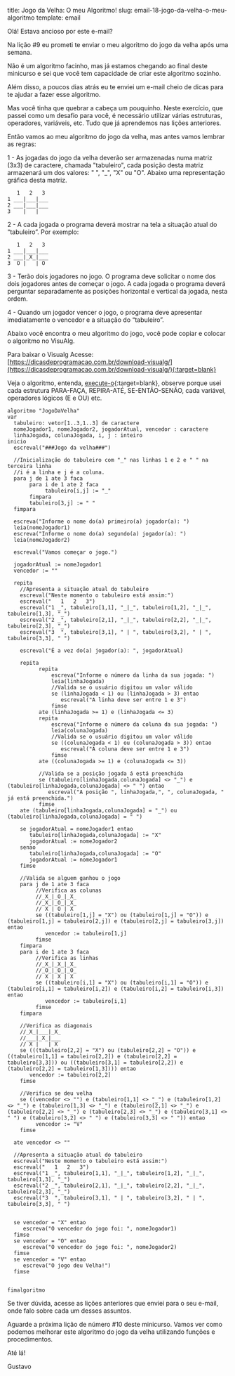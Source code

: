 title: Jogo da Velha: O meu Algoritmo! 
slug: email-18-jogo-da-velha-o-meu-algoritmo
template: email

Olá! Estava ancioso por este e-mail?

Na lição #9 eu prometi te enviar o meu algoritmo do jogo da velha após uma semana.

Não é um algoritmo facinho, mas já estamos chegando ao final deste minicurso 
e sei que você tem capacidade de criar este algoritmo sozinho.

Além disso, a poucos dias atrás eu te enviei um e-mail cheio de dicas para te ajudar
a fazer esse algoritmo.

Mas você tinha que quebrar a cabeça um pouquinho.
Neste exercício, que passei como um desafio para você, 
é necessário utilizar várias estruturas, operadores, variáveis, etc.
Tudo que já aprendemos nas lições anteriores.

Então vamos ao meu algoritmo do jogo da velha, mas antes vamos lembrar as regras:

1 - As jogadas do jogo da velha deverão ser armazenadas numa matriz (3x3) de caractere,
chamada "tabuleiro", cada posição desta matriz armazenará um dos valores: " ", "_", "X" ou "O".
Abaixo uma representação gráfica desta matriz.
```
   1   2   3
1 ___|___|___
2 ___|___|___
3    |   |      
```

2 - A cada jogada o programa deverá mostrar na tela a situação atual do “tabuleiro”.
Por exemplo:
```
   1   2   3
1 ___|___|___
2 ___|_X_|___
3  O |   | O
```

3 - Terão dois jogadores no jogo. O programa deve solicitar o nome dos dois jogadores antes de começar o jogo. A
 cada jogada o programa deverá perguntar separadamente as posições horizontal e vertical da jogada, nesta ordem.

4 - Quando um jogador vencer o jogo, o programa deve apresentar imediatamente o vencedor e a situação do “tabuleiro”.

Abaixo você encontra o meu algoritmo do jogo, você pode copiar e colocar o algoritmo no VisuAlg.

Para baixar o Visualg Acesse: 
[https://dicasdeprogramacao.com.br/download-visualg/](https://dicasdeprogramacao.com.br/download-visualg/){:target=blank}

Veja o algoritmo, entenda, [execute-o](https://dicasdeprogramacao.com.br/download-visualg/){:target=blank},
observe porque usei cada estrutura PARA-FAÇA, REPIRA-ATÉ, SE-ENTÃO-SENÃO,
cada variável, operadores lógicos (E e OU) etc.

```
algoritmo "JogoDaVelha"
var
  tabuleiro: vetor[1..3,1..3] de caractere
  nomeJogador1, nomeJogador2, jogadorAtual, vencedor : caractere
  linhaJogada, colunaJogada, i, j : inteiro
inicio
  escreval("###Jogo da velha###")
  
  //Inicialização do tabuleiro com "_" nas linhas 1 e 2 e " " na terceira linha
  //i é a linha e j é a coluna.
  para j de 1 ate 3 faca
       para i de 1 ate 2 faca
            tabuleiro[i,j] := "_"
       fimpara
       tabuleiro[3,j] := " "
  fimpara

  escreva("Informe o nome do(a) primeiro(a) jogador(a): ")
  leia(nomeJogador1)
  escreva("Informe o nome do(a) segundo(a) jogador(a): ")
  leia(nomeJogador2)

  escreval("Vamos começar o jogo.")
  
  jogadorAtual := nomeJogador1
  vencedor := ""

  repita
    //Apresenta a situação atual do tabuleiro
    escreval("Neste momento o tabuleiro está assim:")
    escreval("   1   2   3")
    escreval("1 _", tabuleiro[1,1], "_|_", tabuleiro[1,2], "_|_", tabuleiro[1,3], "_")
    escreval("2 _", tabuleiro[2,1], "_|_", tabuleiro[2,2], "_|_", tabuleiro[2,3], "_")
    escreval("3  ", tabuleiro[3,1], " | ", tabuleiro[3,2], " | ", tabuleiro[3,3], " ")

    escreval("É a vez do(a) jogador(a): ", jogadorAtual)

    repita
          repita
              escreva("Informe o número da linha da sua jogada: ")
              leia(linhaJogada)
              //Valida se o usuário digitou um valor válido
              se (linhaJogada < 1) ou (linhaJogada > 3) entao
                 escreval("A linha deve ser entre 1 e 3")
              fimse
          ate (linhaJogada >= 1) e (linhaJogada <= 3)
          repita
              escreva("Informe o número da coluna da sua jogada: ")
              leia(colunaJogada)
              //Valida se o usuário digitou um valor válido
              se ((colunaJogada < 1) ou (colunaJogada > 3)) entao
                 escreval("A coluna deve ser entre 1 e 3")
              fimse
          ate ((colunaJogada >= 1) e (colunaJogada <= 3))
          
          //Valida se a posição jogada á está preenchida
          se (tabuleiro[linhaJogada,colunaJogada] <> "_") e (tabuleiro[linhaJogada,colunaJogada] <> " ") entao
             escreval("A posição ", linhaJogada,", ", colunaJogada, " já está preenchida.")
          fimse
    ate (tabuleiro[linhaJogada,colunaJogada] = "_") ou (tabuleiro[linhaJogada,colunaJogada] = " ")
    
    se jogadorAtual = nomeJogador1 entao
       tabuleiro[linhaJogada,colunaJogada] := "X"
       jogadorAtual := nomeJogador2
    senao
       tabuleiro[linhaJogada,colunaJogada] := "O"
       jogadorAtual := nomeJogador1
    fimse
    
    //Valida se alguem ganhou o jogo
    para j de 1 ate 3 faca
         //Verifica as colunas
         //_X_|_O_|_X_
         //_X_|_O_|_X_
         // X | O | X
         se ((tabuleiro[1,j] = "X") ou (tabuleiro[1,j] = "O")) e (tabuleiro[1,j] = tabuleiro[2,j]) e (tabuleiro[2,j] = tabuleiro[3,j]) entao
            vencedor := tabuleiro[1,j]
         fimse
    fimpara
    para i de 1 ate 3 faca
         //Verifica as linhas
         //_X_|_X_|_X_
         //_O_|_O_|_O_
         // X | X | X
         se ((tabuleiro[i,1] = "X") ou (tabuleiro[i,1] = "O")) e (tabuleiro[i,1] = tabuleiro[i,2]) e (tabuleiro[i,2] = tabuleiro[i,3]) entao
            vencedor := tabuleiro[i,1]
         fimse
    fimpara
    
    //Verifica as diagonais
    //_X_|___|_X_
    //___|_X_|___
    // X |   | X
    se (((tabuleiro[2,2] = "X") ou (tabuleiro[2,2] = "O")) e ((tabuleiro[1,1] = tabuleiro[2,2]) e (tabuleiro[2,2] = tabuleiro[3,3])) ou ((tabuleiro[3,1] = tabuleiro[2,2]) e (tabuleiro[2,2] = tabuleiro[1,3]))) entao
       vencedor := tabuleiro[2,2]
    fimse
    
    //Verifica se deu velha
    se ((vencedor <> "") e (tabuleiro[1,1] <> "_") e (tabuleiro[1,2] <> "_") e (tabuleiro[1,3] <> "_") e (tabuleiro[2,1] <> "_") e (tabuleiro[2,2] <> "_") e (tabuleiro[2,3] <> "_") e (tabuleiro[3,1] <> " ") e (tabuleiro[3,2] <> " ") e (tabuleiro[3,3] <> " ")) entao
         vencedor := "V"
    fimse
    
  ate vencedor <> ""
  
  //Apresenta a situação atual do tabuleiro
  escreval("Neste momento o tabuleiro está assim:")
  escreval("   1   2   3")
  escreval("1 _", tabuleiro[1,1], "_|_", tabuleiro[1,2], "_|_", tabuleiro[1,3], "_")
  escreval("2 _", tabuleiro[2,1], "_|_", tabuleiro[2,2], "_|_", tabuleiro[2,3], "_")
  escreval("3  ", tabuleiro[3,1], " | ", tabuleiro[3,2], " | ", tabuleiro[3,3], " ")

  
  se vencedor = "X" entao
     escreva("O vencedor do jogo foi: ", nomeJogador1)
  fimse
  se vencedor = "O" entao
     escreva("O vencedor do jogo foi: ", nomeJogador2)
  fimse
  se vencedor = "V" entao
     escreva("O jogo deu Velha!")
  fimse
  
    
fimalgoritmo
```

Se tiver dúvida, acesse as lições anteriores que enviei para o seu e-mail, 
onde falo sobre cada um desses assuntos.

Aguarde a próxima lição de número #10 deste minicurso.
Vamos ver como podemos melhorar este algoritmo do jogo da velha utilizando funções e procedimentos.

Até lá!

Gustavo